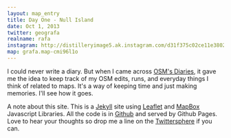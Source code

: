 ```yaml
---
layout: map_entry
title: Day One - Null Island
date: Oct 1, 2013
twitter: geografa
realname: rafa
instagram: http://distilleryimage5.ak.instagram.com/d31f375c02ce11e3802422000a9e014e_7.jpg
map: grafa.map-cmi96l1o
---
```

I could never write a diary. But when I came across [OSM's Diaries](http://www.openstreetmap.org/user/geografa/diary), it gave me the idea to keep track of my OSM edits, runs, and everyday things I think of related to maps. It's a way of keeping time and just making memories. I'll see how it goes.

A note about this site. This is a [Jekyll](http://jekyllrb.com/) site using [Leaflet](http://leafletjs.com/) and [MapBox](https://www.mapbox.com/) Javascript Libraries. All the code is in [Github](https://github.com/geografa/scavengeo/tree/gh-pages) and served by Github Pages. Love to hear your thoughts so drop me a line on the [Twittersphere](http://twitter.com/geografa) if you can.